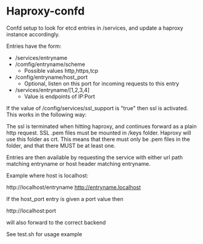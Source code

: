 # Haproxy-confd

Confd setup to look for etcd entries in /services, and
update a haproxy instance accordingly.

Entries have the form:

- /services/entryname
- /comfig/entryname/scheme
	- Possible values http,https,tcp
- /config/entryname/host_port
	- Optional, listen on this port for incoming requests to this entry
- /services/entryname/[1,2,3,4]
	- Value is endpoints of IP:Port

If the value of /config/services/ssl_support is "true" then ssl is
activated.
This works in the following way:

The ssl is terminated when hitting haproxy, and
continues forward as a plain http request. SSL .pem files must be
mounted in /keys folder. Haproxy will use this folder as crt. This
means that there must only be .pem files in the folder, and that there
MUST be at least one.

Entries are then available by requesting the service with either
url path matching entryname or host header matching entryname.

Example where host is localhost:

http://localhost/entryname
http://entryname.localhost

If the host_port entry is given a port value then

http://localhost:port

will also forward to the correct backend


See test.sh for usage example
